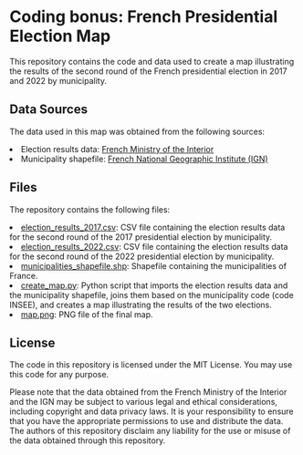 # Coding bonus: French Presidential Election Map
This repository contains the code and data used to create a map illustrating the results of the second round of the French presidential election in 2017 and 2022 by municipality.

## Data Sources
The data used in this map was obtained from the following sources:

<li>Election results data: <a href="https://www.interieur.gouv.fr/Elections/Les-resultats/Presidentielles/elecresult__presidentielle-2017/(path)/presidentielle-2017/FE.html">French Ministry of the Interior</a></li>
<li>Municipality shapefile: <a href="https://geoservices.ign.fr/documentation/diffusion/telechargement-donnees-libres.html#communes">French National Geographic Institute (IGN)</a></li>

## Files
The repository contains the following files:

<li><a href="election_results_2017.csv">election_results_2017.csv</a>: CSV file containing the election results data for the second round of the 2017 presidential election by municipality.</li>
<li><a href="election_results_2022.csv">election_results_2022.csv</a>: CSV file containing the election results data for the second round of the 2022 presidential election by municipality.</li>
<li><a href="municipalities_shapefile.shp">municipalities_shapefile.shp</a>: Shapefile containing the municipalities of France.</li>
<li><a href="create_map.py">create_map.py</a>: Python script that imports the election results data and the municipality shapefile, joins them based on the municipality code (code INSEE), and creates a map illustrating the results of the two elections.</li>
<li><a href="map.png">map.png</a>: PNG file of the final map.</li>

## License
The code in this repository is licensed under the MIT License. You may use this code for any purpose.

Please note that the data obtained from the French Ministry of the Interior and the IGN may be subject to various legal and ethical considerations, including copyright and data privacy laws. It is your responsibility to ensure that you have the appropriate permissions to use and distribute the data. The authors of this repository disclaim any liability for the use or misuse of the data obtained through this repository.
